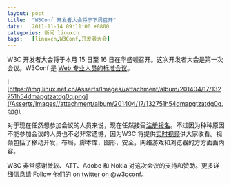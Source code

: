 ```yaml
---
layout: post
title:	"W3Conf 开发者大会将于下周召开"
date:	2011-11-14 09:11:00 +0800 
categories:	新闻 linuxcn 
tags:	[linuxcn,W3Conf,开发者大会]
---
```



W3C 开发者大会将于本月 15 日至 16 日在华盛顿召开。这次开发者大会是第一次会议。W3Conf 是 [Web 专业人员的标准会议](http://www.w3.org/conf/)。


![https://img.linux.net.cn/Asserts/Images//attachment/album/201404/17/132751h54dmapgtzatdg0q.png](/Asserts/Images//attachment/album/201404/17/132751h54dmapgtzatdg0q.png)


对于现在任然想参加会议的人员来说，现在任然接受[注册报名](http://w3conf2011.eventbrite.com/?ref=elink)。不过因为种种原因不能参加会议的人员也不必非常遗憾，因为W3C 将提供[实时视频](http://www.w3.org/conf/live.html)供大家收看。视频包括了移动开发，布局，脚本库，图形，安全，网络游戏和浏览器的方方面面内容。


W3C 非常感谢微软、ATT、Adobe 和 Nokia 对这次会议的支持和赞助。更多详细信息请 Follow 他们的 [on twitter on @w3cconf](http://twitter.com/#!/search/%40w3cconf)。
